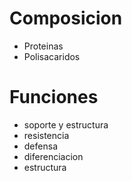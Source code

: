 # Composicion

- Proteinas
- Polisacaridos

# Funciones

- soporte y estructura
- resistencia
- defensa
- diferenciacion
- estructura

